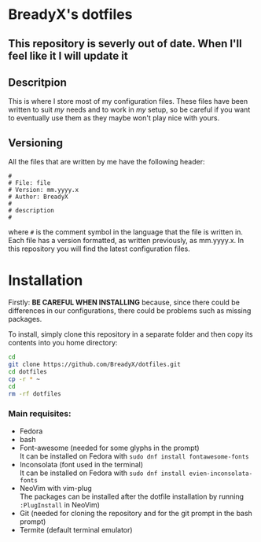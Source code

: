 # BreadyX's dotfiles
## This repository is severly out of date. When I'll feel like it I will update it
## Descritpion
This is where I store most of my configuration files. These files have been written
to suit *my* needs and to work in *my* setup, so be careful if you want to eventually 
use them as they maybe won't play nice with yours.

## Versioning
All the files that are written by me have the following header:
```
#
# File: file
# Version: mm.yyyy.x
# Author: BreadyX
#
# description
#
```
where `#` is the comment symbol in the language that the file is written in.
Each file has a version formatted, as written previously, as mm.yyyy.x. In this 
repository you will find the latest configuration files. 

# Installation
Firstly: **BE CAREFUL WHEN INSTALLING** because, since there could be differences
in our configurations, there could be problems such as missing packages.

To install, simply clone this repository in a separate folder and then copy its 
contents into you home directory:
```sh
cd
git clone https://github.com/BreadyX/dotfiles.git
cd dotfiles
cp -r * ~
cd
rm -rf dotfiles
```

### Main requisites:
- Fedora
- bash
- Font-awesome (needed for some glyphs in the prompt)  
    It can be installed on Fedora with `sudo dnf install fontawesome-fonts` 
- Inconsolata (font used in the terminal)  
    It can be installed on Fedora with `sudo dnf install evien-inconsolata-fonts` 
- NeoVim with vim-plug  
    The packages can be installed after the dotfile installation by running `:PlugInstall` in NeoVim)
- Git (needed for cloning the repository and for the git prompt in the bash prompt)
- Termite (default terminal emulator)
